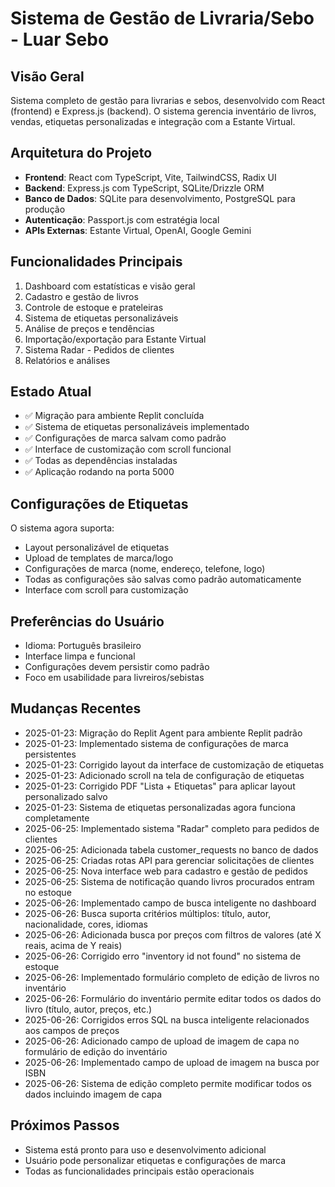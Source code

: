 # Sistema de Gestão de Livraria/Sebo - Luar Sebo

## Visão Geral
Sistema completo de gestão para livrarias e sebos, desenvolvido com React (frontend) e Express.js (backend). O sistema gerencia inventário de livros, vendas, etiquetas personalizadas e integração com a Estante Virtual.

## Arquitetura do Projeto
- **Frontend**: React com TypeScript, Vite, TailwindCSS, Radix UI
- **Backend**: Express.js com TypeScript, SQLite/Drizzle ORM
- **Banco de Dados**: SQLite para desenvolvimento, PostgreSQL para produção
- **Autenticação**: Passport.js com estratégia local
- **APIs Externas**: Estante Virtual, OpenAI, Google Gemini

## Funcionalidades Principais
1. Dashboard com estatísticas e visão geral
2. Cadastro e gestão de livros
3. Controle de estoque e prateleiras
4. Sistema de etiquetas personalizáveis
5. Análise de preços e tendências
6. Importação/exportação para Estante Virtual
7. Sistema Radar - Pedidos de clientes
8. Relatórios e análises

## Estado Atual
- ✅ Migração para ambiente Replit concluída
- ✅ Sistema de etiquetas personalizáveis implementado
- ✅ Configurações de marca salvam como padrão
- ✅ Interface de customização com scroll funcional
- ✅ Todas as dependências instaladas
- ✅ Aplicação rodando na porta 5000

## Configurações de Etiquetas
O sistema agora suporta:
- Layout personalizável de etiquetas
- Upload de templates de marca/logo
- Configurações de marca (nome, endereço, telefone, logo)
- Todas as configurações são salvas como padrão automaticamente
- Interface com scroll para customização

## Preferências do Usuário
- Idioma: Português brasileiro
- Interface limpa e funcional
- Configurações devem persistir como padrão
- Foco em usabilidade para livreiros/sebistas

## Mudanças Recentes
- 2025-01-23: Migração do Replit Agent para ambiente Replit padrão
- 2025-01-23: Implementado sistema de configurações de marca persistentes
- 2025-01-23: Corrigido layout da interface de customização de etiquetas
- 2025-01-23: Adicionado scroll na tela de configuração de etiquetas
- 2025-01-23: Corrigido PDF "Lista + Etiquetas" para aplicar layout personalizado salvo
- 2025-01-23: Sistema de etiquetas personalizadas agora funciona completamente
- 2025-06-25: Implementado sistema "Radar" completo para pedidos de clientes
- 2025-06-25: Adicionada tabela customer_requests no banco de dados
- 2025-06-25: Criadas rotas API para gerenciar solicitações de clientes
- 2025-06-25: Nova interface web para cadastro e gestão de pedidos
- 2025-06-25: Sistema de notificação quando livros procurados entram no estoque
- 2025-06-26: Implementado campo de busca inteligente no dashboard
- 2025-06-26: Busca suporta critérios múltiplos: título, autor, nacionalidade, cores, idiomas
- 2025-06-26: Adicionada busca por preços com filtros de valores (até X reais, acima de Y reais)
- 2025-06-26: Corrigido erro "inventory id not found" no sistema de estoque
- 2025-06-26: Implementado formulário completo de edição de livros no inventário
- 2025-06-26: Formulário do inventário permite editar todos os dados do livro (título, autor, preços, etc.)
- 2025-06-26: Corrigidos erros SQL na busca inteligente relacionados aos campos de preços
- 2025-06-26: Adicionado campo de upload de imagem de capa no formulário de edição do inventário
- 2025-06-26: Implementado campo de upload de imagem na busca por ISBN
- 2025-06-26: Sistema de edição completo permite modificar todos os dados incluindo imagem de capa

## Próximos Passos
- Sistema está pronto para uso e desenvolvimento adicional
- Usuário pode personalizar etiquetas e configurações de marca
- Todas as funcionalidades principais estão operacionais